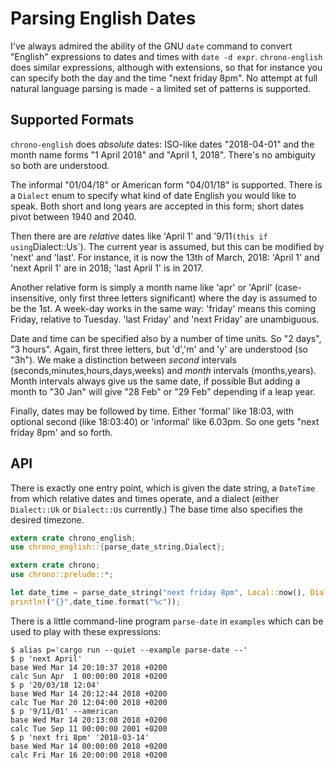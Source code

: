 # Parsing English Dates

I've always admired the ability of the GNU `date` command to
convert "English" expressions to dates and times with `date -d expr`.
`chrono-english` does similar expressions, although with extensions, so
that for instance you can specify both the day and the time "next friday 8pm".
No attempt at full natural language parsing is made - a limited set of
patterns is supported.

## Supported Formats

`chrono-english` does _absolute_ dates:  ISO-like dates "2018-04-01" and the month name forms
"1 April 2018" and "April 1, 2018". There's no ambiguity so both are understood.

The informal "01/04/18" or American form "04/01/18" is supported.
There is a `Dialect` enum to specify what kind of date English you would like to speak.
Both short and long years are accepted in this form; short dates pivot between 1940 and 2040.

Then there are are _relative_ dates like 'April 1' and '9/11` (this
if using `Dialect::Us`). The current year is assumed, but this can be modified by 'next'
and 'last'. For instance, it is now the 13th of March, 2018: 'April 1' and 'next April 1'
are in 2018; 'last April 1' is in 2017.

Another relative form is simply a month name
like 'apr' or 'April' (case-insensitive, only first three letters significant) where the
day is assumed to be the 1st.  A week-day works in the same way: 'friday' means this
coming Friday, relative to Tuesday. 'last Friday' and 'next Friday' are
unambiguous.

Date and time can be specified also by a number of time units. So "2 days", "3 hours".
Again, first three letters, but 'd','m' and 'y' are understood (so "3h"). We make
a distinction between _second_ intervals (seconds,minutes,hours,days,weeks) and _month_
intervals (months,years).  Month intervals always give us the same date, if possible
But adding a month to "30 Jan" will give "28 Feb" or "29 Feb" depending if a leap year.

Finally, dates may be followed by time. Either 'formal' like 18:03, with optional
second (like 18:03:40) or 'informal' like 6.03pm. So one gets "next friday 8pm' and so
forth.

## API

There is exactly one entry point, which is given the date string, a `DateTime` from
which relative dates and times operate, and a dialect (either `Dialect::Uk`
or `Dialect::Us` currently.) The base time also specifies the desired timezone.

```rust
extern crate chrono_english;
use chrono_english::{parse_date_string,Dialect};

extern crate chrono;
use chrono::prelude::*;

let date_time = parse_date_string("next friday 8pm", Local::now(), Dialect::Uk)?;
println!("{}",date_time.format("%c"));
```
There is a little command-line program `parse-date` in `examples` which can be used to play
with these expressions:

```
$ alias p='cargo run --quiet --example parse-date --'
$ p 'next April'
base Wed Mar 14 20:10:37 2018 +0200
calc Sun Apr  1 00:00:00 2018 +0200
$ p '20/03/18 12:04'
base Wed Mar 14 20:12:44 2018 +0200
calc Tue Mar 20 12:04:00 2018 +0200
$ p '9/11/01' --american
base Wed Mar 14 20:13:08 2018 +0200
calc Tue Sep 11 00:00:00 2001 +0200
$ p 'next fri 8pm' '2018-03-14'
base Wed Mar 14 00:00:00 2018 +0200
calc Fri Mar 16 20:00:00 2018 +0200
```



